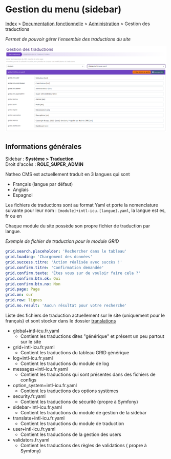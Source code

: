 # Gestion du menu (sidebar)

[Index](../../../../index.md) > [Documentation fonctionnelle](../../index.md) > [Administration](../index.md) > Gestion des traductions

*Permet de pouvoir gérer l'ensemble des traductions du site*

![Traduction](../files/translation/translation.png)

## Informations générales
Sidebar : **Système > Traduction**  
Droit d'accès : **ROLE_SUPER_ADMIN**

Natheo CMS est actuellement traduit en 3 langues qui sont
* Français (langue par défaut)
* Anglais
* Espagnol

Les fichiers de traductions sont au format Yaml et porte la nomenclature suivante pour leur nom : 
`[module]+intl-icu.[langue].yaml`, la langue est es, fr ou en

Chaque module du site possède son propre fichier de traduction par langue.

*Exemple de fichier de traduction pour le module GRID*
``` yaml
grid.search.placeholder: 'Rechercher dans le tableau'
grid.loading: 'Chargement des données'
grid.success.titre: 'Action réalisée avec succès !'
grid.confirm.titre: 'Confirmation demandée'
grid.confirm.texte: 'Êtes vous sur de vouloir faire cela ?'
grid.confirm.btn.ok: Oui
grid.confirm.btn.no: Non
grid.page: Page
grid.on: sur
grid.row: lignes
grid.no.result: 'Aucun résultat pour votre recherche'
```

Liste des fichiers de traduction actuellement sur le site (uniquement pour le français) et sont stocker dans le dossier [translations](https://github.com/counteraccro/natheo/tree/master/translations)
* global+intl-icu.fr.yaml
  * Contient les traductions dites "générique" et présent un peu partout sur le site
* grid+intl-icu.fr.yaml
  * Contient les traductions du tableau GRID générique
* log+intl-icu.fr.yaml
  * Contient les traductions du module de log
* messages+intl-icu.fr.yaml
  * Contient les traductions qui sont présentes dans des fichiers de configs
* option_system+intl-icu.fr.yaml
  * Contient les traductions des options systèmes
* security.fr.yaml
  * Contient les traductions de sécurité (propre à Symfony)
* sidebar+intl-icu.fr.yaml
  * Contient les traductions du module de gestion de la sidebar
* translate+intl-icu.fr.yaml
  * Contient les traductions du module de traduction
* user+intl-icu.fr.yaml
  * Contient les traductions de la gestion des users
* validators.fr.yaml
  * Contient les traductions des règles de validations ( propre à Symfony)